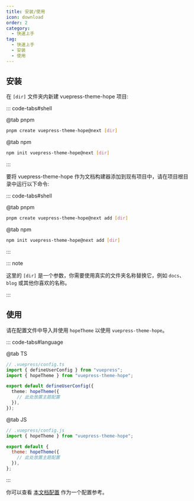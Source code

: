 ```yaml
---
title: 安装/使用
icon: download
order: 2
category:
  - 快速上手
tag:
  - 快速上手
  - 安装
  - 使用
---
```


## 安装

在 `[dir]` 文件夹内新建 vuepress-theme-hope 项目:

::: code-tabs#shell

@tab pnpm

```bash
pnpm create vuepress-theme-hope@next [dir]
```

@tab npm

```bash
npm init vuepress-theme-hope@next [dir]
```

:::

要将 vuepress-theme-hope 作为文档构建器添加到现有项目中，请在项目根目录中运行以下命令:

::: code-tabs#shell

@tab pnpm

```bash
pnpm create vuepress-theme-hope@next add [dir]
```

@tab npm

```bash
npm init vuepress-theme-hope@next add [dir]
```

:::

::: note

这里的 `[dir]` 是一个参数，你需要使用真实的文件夹名称替换它，例如 `docs`、`blog` 或其他你喜欢的名称。

:::

## 使用

请在配置文件中导入并使用 `hopeTheme` 以使用 `vuepress-theme-hope`。

::: code-tabs#language

@tab TS

```ts
// .vuepress/config.ts
import { defineUserConfig } from "vuepress";
import { hopeTheme } from "vuepress-theme-hope";

export default defineUserConfig({
  theme: hopeTheme({
    // 此处放置主题配置
  }),
});
```

@tab JS

```js
// .vuepress/config.js
import { hopeTheme } from "vuepress-theme-hope";

export default {
  theme: hopeTheme({
    // 此处放置主题配置
  }),
};
```

:::

你可以查看 [本文档配置][docs-config] 作为一个配置参考。

[docs-config]: https://github.com/vuepress-theme-hope/vuepress-theme-hope/blob/main/docs/theme/src/.vuepress/config.ts
